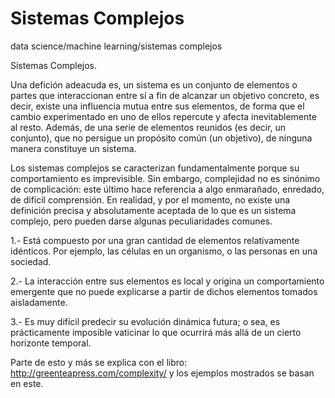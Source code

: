 # Sistemas Complejos
data science/machine learning/sistemas complejos

Sistemas Complejos.

Una defición adeacuda es, un sistema es un conjunto de elementos o partes que interaccionan entre sí a fin de alcanzar un objetivo concreto, es decir,
existe una influencia mutua entre sus elementos, de forma que el cambio experimentado en uno de ellos repercute y afecta inevitablemente al resto. Además,
de una serie de elementos reunidos (es decir, un conjunto), que no persigue un propósito común (un objetivo), de ninguna manera constituye un sistema.

Los sistemas complejos se caracterizan fundamentalmente porque su comportamiento es imprevisible. Sin embargo, complejidad no es sinónimo
de complicación: este último hace referencia a algo enmarañado, enredado, de difícil comprensión. En realidad, y por el momento, no existe
una definición precisa y absolutamente aceptada de lo que es un sistema complejo, pero pueden darse algunas peculiaridades comunes.

1.- Está compuesto por una gran cantidad de elementos relativamente idénticos. Por ejemplo, las células en un organismo, o las personas
en una sociedad.

2.- La interacción entre sus elementos es local y origina un comportamiento emergente que no puede explicarse a partir de dichos elementos tomados aisladamente.

3.- Es muy difícil predecir su evolución dinámica futura; o sea, es prácticamente imposible vaticinar lo que ocurrirá más allá de un cierto
horizonte temporal.

Parte de esto y más se explica con el libro: http://greenteapress.com/complexity/ y los ejemplos mostrados se basan en este.

